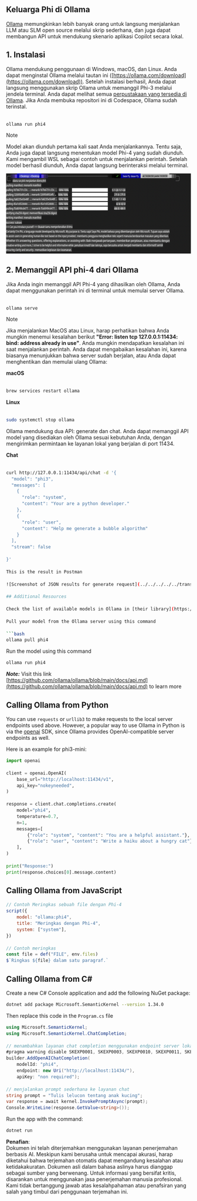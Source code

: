 ## Keluarga Phi di Ollama

[Ollama](https://ollama.com) memungkinkan lebih banyak orang untuk langsung menjalankan LLM atau SLM open source melalui skrip sederhana, dan juga dapat membangun API untuk mendukung skenario aplikasi Copilot secara lokal.

## **1. Instalasi**

Ollama mendukung penggunaan di Windows, macOS, dan Linux. Anda dapat menginstal Ollama melalui tautan ini ([https://ollama.com/download](https://ollama.com/download)). Setelah instalasi berhasil, Anda dapat langsung menggunakan skrip Ollama untuk memanggil Phi-3 melalui jendela terminal. Anda dapat melihat semua [perpustakaan yang tersedia di Ollama](https://ollama.com/library). Jika Anda membuka repositori ini di Codespace, Ollama sudah terinstal.

```bash

ollama run phi4

```

> [!NOTE]
> Model akan diunduh pertama kali saat Anda menjalankannya. Tentu saja, Anda juga dapat langsung menentukan model Phi-4 yang sudah diunduh. Kami mengambil WSL sebagai contoh untuk menjalankan perintah. Setelah model berhasil diunduh, Anda dapat langsung berinteraksi melalui terminal.

![run](../../../../../translated_images/ollama_run.b0be611de61f3bb3b42e22205cedf6714b0335ba9288e71d985bf9024f3c20f5.id.png)

## **2. Memanggil API phi-4 dari Ollama**

Jika Anda ingin memanggil API Phi-4 yang dihasilkan oleh Ollama, Anda dapat menggunakan perintah ini di terminal untuk memulai server Ollama.

```bash

ollama serve

```

> [!NOTE]
> Jika menjalankan MacOS atau Linux, harap perhatikan bahwa Anda mungkin menemui kesalahan berikut **"Error: listen tcp 127.0.0.1:11434: bind: address already in use"**. Anda mungkin mendapatkan kesalahan ini saat menjalankan perintah. Anda dapat mengabaikan kesalahan ini, karena biasanya menunjukkan bahwa server sudah berjalan, atau Anda dapat menghentikan dan memulai ulang Ollama:

**macOS**

```bash

brew services restart ollama

```

**Linux**

```bash

sudo systemctl stop ollama

```

Ollama mendukung dua API: generate dan chat. Anda dapat memanggil API model yang disediakan oleh Ollama sesuai kebutuhan Anda, dengan mengirimkan permintaan ke layanan lokal yang berjalan di port 11434.

**Chat**

```bash

curl http://127.0.0.1:11434/api/chat -d '{
  "model": "phi3",
  "messages": [
    {
      "role": "system",
      "content": "Your are a python developer."
    },
    {
      "role": "user",
      "content": "Help me generate a bubble algorithm"
    }
  ],
  "stream": false
  
}'

This is the result in Postman

![Screenshot of JSON results for generate request](../../../../../translated_images/ollama_gen.bd58ab69d4004826e8cd31e17a3c59840df127b0a30ac9bb38325ac58c74caa5.id.png)

## Additional Resources

Check the list of available models in Ollama in [their library](https://ollama.com/library).

Pull your model from the Ollama server using this command

```bash
ollama pull phi4
```

Run the model using this command

```bash
ollama run phi4
```

***Note:*** Visit this link [https://github.com/ollama/ollama/blob/main/docs/api.md](https://github.com/ollama/ollama/blob/main/docs/api.md) to learn more

## Calling Ollama from Python

You can use `requests` or `urllib3` to make requests to the local server endpoints used above. However, a popular way to use Ollama in Python is via the [openai](https://pypi.org/project/openai/) SDK, since Ollama provides OpenAI-compatible server endpoints as well.

Here is an example for phi3-mini:

```python
import openai

client = openai.OpenAI(
    base_url="http://localhost:11434/v1",
    api_key="nokeyneeded",
)

response = client.chat.completions.create(
    model="phi4",
    temperature=0.7,
    n=1,
    messages=[
        {"role": "system", "content": "You are a helpful assistant."},
        {"role": "user", "content": "Write a haiku about a hungry cat"},
    ],
)

print("Response:")
print(response.choices[0].message.content)
```

## Calling Ollama from JavaScript 

```javascript
// Contoh Meringkas sebuah file dengan Phi-4
script({
    model: "ollama:phi4",
    title: "Meringkas dengan Phi-4",
    system: ["system"],
})

// Contoh meringkas
const file = def("FILE", env.files)
$`Ringkas ${file} dalam satu paragraf.`
```

## Calling Ollama from C#

Create a new C# Console application and add the following NuGet package:

```bash
dotnet add package Microsoft.SemanticKernel --version 1.34.0
```

Then replace this code in the `Program.cs` file

```csharp
using Microsoft.SemanticKernel;
using Microsoft.SemanticKernel.ChatCompletion;

// menambahkan layanan chat completion menggunakan endpoint server lokal Ollama
#pragma warning disable SKEXP0001, SKEXP0003, SKEXP0010, SKEXP0011, SKEXP0050, SKEXP0052
builder.AddOpenAIChatCompletion(
    modelId: "phi4",
    endpoint: new Uri("http://localhost:11434/"),
    apiKey: "non required");

// menjalankan prompt sederhana ke layanan chat
string prompt = "Tulis lelucon tentang anak kucing";
var response = await kernel.InvokePromptAsync(prompt);
Console.WriteLine(response.GetValue<string>());
```

Run the app with the command:

```bash
dotnet run
```

**Penafian**:  
Dokumen ini telah diterjemahkan menggunakan layanan penerjemahan berbasis AI. Meskipun kami berusaha untuk mencapai akurasi, harap diketahui bahwa terjemahan otomatis dapat mengandung kesalahan atau ketidakakuratan. Dokumen asli dalam bahasa aslinya harus dianggap sebagai sumber yang berwenang. Untuk informasi yang bersifat kritis, disarankan untuk menggunakan jasa penerjemahan manusia profesional. Kami tidak bertanggung jawab atas kesalahpahaman atau penafsiran yang salah yang timbul dari penggunaan terjemahan ini.